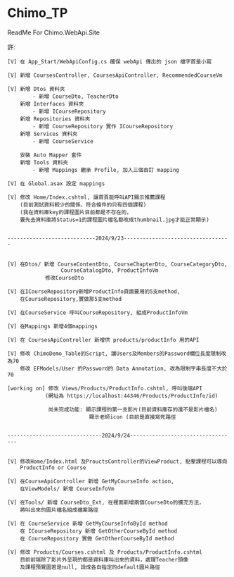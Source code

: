 # Chimo_TP

ReadMe For Chimo.WebApi.Site

許:

	[V] 在 App_Start/WebApiConfig.cs 確保 webApi 傳出的 json 檔字首是小寫

	[V] 新增 CoursesController, CoursesApiController, RecommendedCourseVm

	[V] 新增 Dtos 資料夾 
			- 新增 CourseDto, TeacherDto
		新增 Interfaces 資料夾 
			- 新增 ICourseRepository
		新增 Repositories 資料夾 
			- 新增 CourseRepository 實作 ICourseRepository
		新增 Services 資料夾 
			- 新增 CourseService

		安裝 Auto Mapper 套件
		新增 Tools 資料夾 
			- 新增 Mappings 繼承 Profile, 加入三個自訂 mapping

	[V] 在 Global.asax 設定 mappings

	[V] 修改 Home/Index.cshtml, 讓首頁能呼叫API顯示推薦課程
		(目前測試資料較少的關係，符合條件的只有四個課程)
		(我在資料庫key的課程圖片目前都是不存在的，
		要先去資料庫將Status=1的課程圖片檔名都改成thumbnail.jpg才能正常顯示)
	

	----------------------------2024/9/23----------------------------------


	[V] 在Dtos/ 新增 CourseContentDto, CourseChapterDto, CourseCategoryDto,
					 CourseCatalogDto, ProductInfoVm 
				修改CourseDto
		
	[V]	在ICourseRepository新增ProductInfo頁面要用的5支method, 
		在CourseRepository,實做那5支method

	[V] 在CourseService 呼叫CourseRepository, 組成ProductInfoVm

	[V] 在Mappings 新增4個mappings

	[V] 在 CoursesApiController 新增供 products/productInfo 用的API

	[V] 修改 ChimoDemo_Table的Script, 讓Users及Members的Password欄位長度限制改為70
		修改 EFModels/User 的Password的 Data Annotation, 改為限制字串長度不大於70

	[working on] 修改 Views/Products/ProductInfo.cshtml, 呼叫後端API
				(網址為 https://localhost:44346/Products/ProductInfo/id)
				 
				 尚未完成功能: 顯示課程的第一支影片(目前資料庫存的還不是影片檔名)
							  顯示老師icon (目前是直接寫死路徑
	
	
	------------------------------2024/9/24----------------------------------


	[V] 修改Home/Index.html 及ProuctsController的ViewProduct, 點擊課程可以導向 
		ProductInfo or Course
	
	[V] 在CourseApiController 新增 GetMyCourseInfo action,
		在ViewModels/ 新增 CourseInfoVm

	[V] 在Tools/ 新增 CourseDto_Ext, 在裡面新增兩個CourseDto的擴充方法，
		將叫出來的圖片檔名組成檔案路徑

	[V] 在 CourseService 新增 GetMyCourseInfoById method
		在 ICourseRepository 新增 GetOtherCourseById method
		在 CourseRepository 實做 GetOtherCourseById method

	[V] 修改 Products/Courses.cshtml 及 Products/ProductInfo.cshtml
		目前前端除了影片外呈現的都是資料庫叫出來的資料，處理Teacher頭像
		及課程預覽圖若是null, 設成各自指定的default圖片路徑
		
